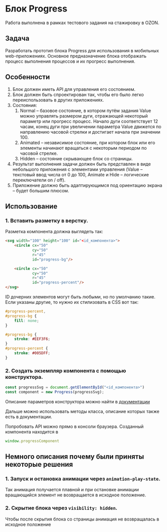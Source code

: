 # Блок Progress

Работа выполнена в рамках тестового задания на стажировку в OZON.

## Задача
Разработать прототип блока Progress для использования в мобильных web-приложениях.
Основное предназначение блока отображать процесс выполнения процессов и их прогресс
выполнения.
## Особенности
1. Блок должен иметь API для управления его состоянием.
2. Блок должен быть спроектирован так, чтобы его было легко переиспользовать в
других приложениях.
3. Состояния:
   1. Normal – базовое состояние, в котором путём задания Value можно управлять
      размером дуги, отражающей некоторый параметр или прогресс процесс. Начало
      дуги соответствует 12 часам, конец дуги при увеличении параметра Value
      движется по направлению часовой стрелки и достигает начала при значении 100. 
   2. Animated – независимое состояние, при котором блок или его элементы
      начинают вращаться с некоторым периодом по часовой стрелке.
   3. Hidden – состояние скрывающее блок со страницы.
4. Результат выполнения задачи должен быть представлен в виде небольшого 
   приложения с элементами управления (Value – текстовый ввод числа от 0 до 
   100, Animate и Hide – логические переключатели on / off).
5. Приложение должно быть адаптирующимся под ориентацию экрана – будет большим
      плюсом.

## Использование
### 1. Вставить разметку в верстку.
Разметка компонента должна выглядеть так:
```html
<svg width="100" height="100" id="<id_компонента>">
    <circle cx="50"
            cy="50"
            r="45"
            id="progress-bg"/>

    <circle cx="50"
            cy="50"
            r="45"
            id="progress-percent"/>
</svg>
```
ID дочерних элементов могут быть любыми, но по умолчанию такие. Если указаны 
другие, то нужно их стилизовать в CSS вот так:
```css
#progress-percent,
#progress-bg {
    fill: none;
}

#progress-bg {
    stroke: #EEF3F6;
}
#progress-percent {
    stroke: #005DFF;
}
```
### 2. Создать экземпляр компонента с помощью конструктора.
```js
const progressSvg = document.getElementById("<id_компонента>")
const component = new Progress(progressSvg);
```
Описание параметров конструктора можно найти в [документации](/docs/Progress.html)

Дальше можно использовать методы класса, описание которых также есть в 
документации.

Попробовать API можно прямо в консоли браузера. Созданный компонента 
находится в 
```js
window.progressComponent
```

## Немного описания почему были приняты некоторые решения
### 1. Запуск и остановка анимации через `animation-play-state`.
Так анимация получается плавной и при остановке анимации вращающийся элемент не 
возвращается в исходное положение.

### 2. Скрытие блока через `visibility: hidden`.
Чтобы после скрытия блока со страницы анимация не возвращалась в исходное 
положение